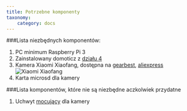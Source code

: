 ```yaml
---
title: Potrzebne komponenty
taxonomy:
    category: docs
---
```



###Lista niezbędnych komponentów:

1. PC minimum Raspberry Pi 3
2. Zainstalowany domoticz z [działu 4](http://airmonitor.pl/air_cleaning)
3. Kamera Xiaomi Xiaofang, dostępna na [gearbest](https://www.gearbest.com/ip-cameras/pp_620813.html), [aliexpress](https://www.aliexpress.com/wholesale?catId=0&initiative_id=SB_20180218020558&SearchText=xiaomi+xiaofang)
![Xiaomi Xiaofang](http://airmonitor.pl/images/xiaomi_xiaofang_01.jpg)
4. Karta microsd dla kamery


###Lista komponentów, które nie są niezbędne aczkolwiek przydatne

1. Uchwyt [mocujący](https://www.aliexpress.com/item/Weather-Resistance-waterproof-Plastic-Housing-camera-case-For-WyzeCam-xiaomi-xiaofang-1080p-HD-Wireless-Smart-Home/32845116020.html?spm=2114.10010108.1000013.3.4ac14ef6Eufe9o&traffic_analysisId=recommend_2088_2_90158_iswistore&scm=1007.13339.90158.0&pvid=4fdd5093-6429-4304-93d5-6d8dc5cb5bb4&tpp=1) dla kamery

